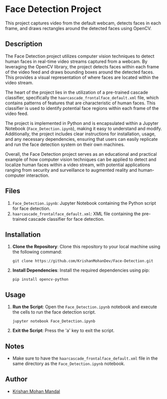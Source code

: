 # Face Detection Project

This project captures video from the default webcam, detects faces in each frame, and draws rectangles around the detected faces using OpenCV.

## Description

The Face Detection project utilizes computer vision techniques to detect human faces in real-time video streams captured from a webcam. By leveraging the OpenCV library, the project detects faces within each frame of the video feed and draws bounding boxes around the detected faces. This provides a visual representation of where faces are located within the video stream.

The heart of the project lies in the utilization of a pre-trained cascade classifier, specifically the `haarcascade_frontalface_default.xml` file, which contains patterns of features that are characteristic of human faces. This classifier is used to identify potential face regions within each frame of the video feed.

The project is implemented in Python and is encapsulated within a Jupyter Notebook (`Face_Detection.ipynb`), making it easy to understand and modify. Additionally, the project includes clear instructions for installation, usage, and any necessary dependencies, ensuring that users can easily replicate and run the face detection system on their own machines.

Overall, the Face Detection project serves as an educational and practical example of how computer vision techniques can be applied to detect and localize human faces within a video stream, with potential applications ranging from security and surveillance to augmented reality and human-computer interaction.


## Files

1. `Face_Detection.ipynb`: Jupyter Notebook containing the Python script for face detection.
2. `haarcascade_frontalface_default.xml`: XML file containing the pre-trained cascade classifier for face detection.

## Installation

1. **Clone the Repository**: Clone this repository to your local machine using the following command:
   ```
   git clone https://github.com/KrishanMohanDev/Face-Detection.git
   ```

2. **Install Dependencies**: Install the required dependencies using pip:
   ```
   pip install opencv-python
   ```

## Usage

1. **Run the Script**: Open the `Face_Detection.ipynb` notebook and execute the cells to run the face detection script.
   ```
   jupyter notebook Face_Detection.ipynb
   ```

2. **Exit the Script**: Press the 'a' key to exit the script.

## Notes

- Make sure to have the `haarcascade_frontalface_default.xml` file in the same directory as the `Face_Detection.ipynb` notebook.

## Author

- [Krishan Mohan Mandal](https://github.com/KrishanMohanDev)
